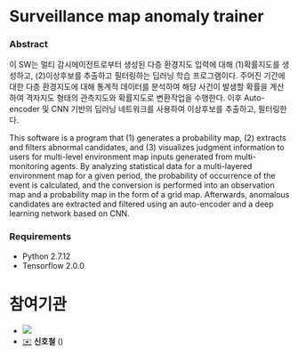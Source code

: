# Surveillance map anomaly trainer 

### Abstract
이 SW는 멀티 감시에이전트로부터 생성된 다층 환경지도 입력에 대해 (1)확률지도를 생성하고, (2)이상후보를 추출하고 필터링하는 딥러닝 학습 프로그램이다. 주어진 기간에 대한 다층 환경지도에 대해 통계적 데이터를 분석하여 해당 사건이 발생할 확률을 계산하여 격자지도 형태의 관측지도와 확률지도로 변환작업을 수행한다. 이후 Auto-encoder 및 CNN 기반의 딥러닝 네트워크를 사용하여 이상후보를 추출하고, 필터링한다.

This software is a program that (1) generates a probability map, (2) extracts and filters abnormal candidates, and (3) visualizes judgment information to users for multi-level environment map inputs generated from multi-monitoring agents. By analyzing statistical data for a multi-layered environment map for a given period, the probability of occurrence of the event is calculated, and the conversion is performed into an observation map and a probability map in the form of a grid map. Afterwards, anomalous candidates are extracted and filtered using an auto-encoder and a deep learning network based on CNN. 

### 

### Requirements
* Python 2.7.12 
* Tensorflow 2.0.0

# 참여기관
* ![](https://www.etri.re.kr/images/kor/sub5/signature08.png)
* [✉️](mailto:creatrix@etri.re.kr) __신호철__ ()
